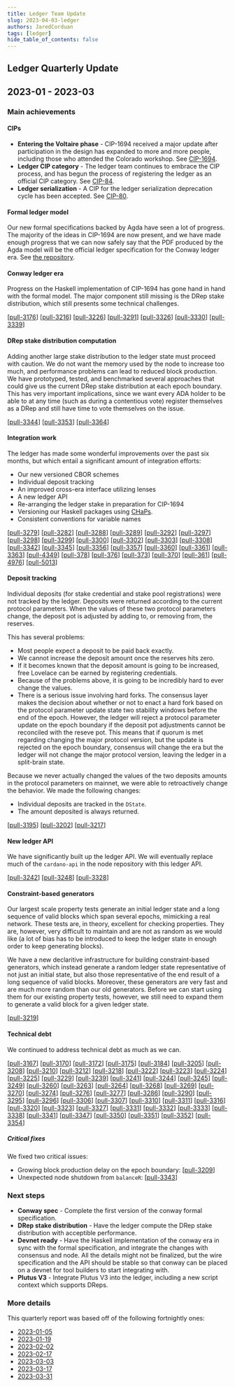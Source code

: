 ```yaml
---
title: Ledger Team Update
slug: 2023-04-03-ledger
authors: JaredCorduan
tags: [ledger]
hide_table_of_contents: false
---
```


## Ledger Quarterly Update
## 2023-01 - 2023-03

### Main achievements

#### CIPs

* **Entering the Voltaire phase** -
  CIP-1694 received a major update after participation in the design has expanded to
  more and more people, including those who attended the Colorado workshop.
  See [CIP-1694](https://github.com/cardano-foundation/CIPs/pull/380).
* **Ledger CIP category** -
  The ledger team continues to embrace the CIP process, and has begun the process of
  registering the ledger as an official CIP category.
  See [CIP-84](https://github.com/cardano-foundation/CIPs/pull/456).
* **Ledger serialization** -
  A CIP for the ledger serialization deprecation cycle has been accepted.
  See [CIP-80](https://github.com/cardano-foundation/CIPs/tree/master/CIP-0080).

#### Formal ledger model

Our new formal specifications backed by Agda have seen a lot of progress.
The majority of the ideas in CIP-1694 are now present, and we have made enough progress
that we can now safely say that the PDF produced by the Agda model will be the
official ledger specification for the Conway ledger era.
See [the repository](https://github.com/input-output-hk/formal-ledger-specifications).


#### Conway ledger era

Progress on the Haskell implementation of CIP-1694 has gone hand in hand with the formal model.
The major component still missing is the DRep stake distribution, which still presents some
technical challenges.

[[pull-3176]]
[[pull-3216]]
[[pull-3226]]
[[pull-3291]]
[[pull-3326]]
[[pull-3330]]
[[pull-3339]]

#### DRep stake distribution computation

Adding another large stake distribution to the ledger state must proceed with caution.
We do not want the memory used by the node to increase too much,
and performance problems can lead to reduced block production.
We have prototyped, tested, and benchmarked several approaches that could give us
the current DRep stake distribution at each epoch boundary.
This has very important implications, since we want every ADA holder to be able to at any
time (such as during a contentious vote) register themselves as a DRep and still have time
to vote themselves on the issue.

[[pull-3344]]
[[pull-3353]]
[[pull-3364]]

#### Integration work

The ledger has made some wonderful improvements over the past six months,
but which entail a significant amount of integration efforts:

* Our new versioned CBOR schemes
* Individual deposit tracking
* An improved cross-era interface utilizing lenses
* A new ledger API
* Re-arranging the ledger stake in preparation for CIP-1694
* Versioning our Haskell packages
  using [CHaPs](https://github.com/input-output-hk/cardano-haskell-packages).
* Consistent conventions for variable names


[[pull-3279]]
[[pull-3282]]
[[pull-3288]]
[[pull-3289]]
[[pull-3292]]
[[pull-3297]]
[[pull-3298]]
[[pull-3299]]
[[pull-3300]]
[[pull-3302]]
[[pull-3303]]
[[pull-3308]]
[[pull-3342]]
[[pull-3345]]
[[pull-3356]]
[[pull-3357]]
[[pull-3360]]
[[pull-3361]]
[[pull-3363]]
[[pull-4349]]
[[pull-378]]
[[pull-376]]
[[pull-373]]
[[pull-370]]
[[pull-361]]
[[pull-4976]]
[[pull-5013]]

#### Deposit tracking

Individual deposits (for stake credential and stake pool registrations) were not tracked by the ledger.
Deposits were returned according to the current protocol parameters.
When the values of these two protocol parameters change, the deposit pot
is adjusted by adding to, or removing from, the reserves.

This has several problems:
* Most people expect a deposit to be paid back exactly.
* We cannot increase the deposit amount once the reserves hits zero.
* If it becomes known that the deposit amount is going to be increased, free Lovelace can be earned by registering credentials.
* Because of the problems above, it is going to be incredibly hard to ever change the values.
* There is a serious issue involving hard forks.
  The consensus layer makes the decision about whether or not to enact a hard fork based on
  the protocol parameter update state two stability windows before the end of the epoch.
  However, the ledger will reject a protocol parameter update on the epoch boundary
  if the deposit pot adjustments cannot be reconciled with the reseve pot.
  This means that if quorum is met regarding changing the major protocol version,
  but the update is rejected on the epoch boundary, consensus will change the era but the
  ledger will not change the major protocol version, leaving the ledger in a split-brain state.

Because we never actually changed the values of the two deposits amounts in the protocol parameters
on mainnet, we were able to retroactively change the behavior.
We made the following changes:
  * Individual deposits are tracked in the `DState`.
  * The amount deposited is always returned.

[[pull-3195]]
[[pull-3202]]
[[pull-3217]]

#### New ledger API

We have significantly built up the ledger API.
We will eventually replace much of the `cardano-api` in the node repository with this ledger API.

[[pull-3242]]
[[pull-3248]]
[[pull-3328]]

#### Constraint-based generators

Our largest scale property tests generate an initial ledger state and a long sequence of valid blocks
which span several epochs, mimicking a real network.
These tests are, in theory, excellent for checking properties.
They are, however, very difficult to maintain and are not as random as we would like
(a lot of bias has to be introduced to keep the ledger state in enough order to keep generating blocks).

We have a new declaritive infrastructure for building constraint-based generators,
which instead generate a random ledger state representative of not just an initial state,
but also those representative of the end result of a long sequence of valid blocks.
Moreover, these generators are very fast and are much more random than our old generators.
Before we can start using them for our existing property tests, however, we still need to
expand them to generate a valid block for a given ledger state.

[[pull-3219]]

#### Technical debt

We continued to address technical debt as much as we can.

[[pull-3167]]
[[pull-3170]]
[[pull-3172]]
[[pull-3175]]
[[pull-3184]]
[[pull-3205]]
[[pull-3208]]
[[pull-3210]]
[[pull-3212]]
[[pull-3218]]
[[pull-3222]]
[[pull-3223]]
[[pull-3224]]
[[pull-3225]]
[[pull-3229]]
[[pull-3239]]
[[pull-3241]]
[[pull-3244]]
[[pull-3245]]
[[pull-3249]]
[[pull-3260]]
[[pull-3263]]
[[pull-3264]]
[[pull-3268]]
[[pull-3269]]
[[pull-3270]]
[[pull-3274]]
[[pull-3276]]
[[pull-3277]]
[[pull-3286]]
[[pull-3290]]
[[pull-3295]]
[[pull-3296]]
[[pull-3306]]
[[pull-3307]]
[[pull-3310]]
[[pull-3311]]
[[pull-3316]]
[[pull-3320]]
[[pull-3323]]
[[pull-3327]]
[[pull-3331]]
[[pull-3332]]
[[pull-3333]]
[[pull-3338]]
[[pull-3341]]
[[pull-3347]]
[[pull-3350]]
[[pull-3351]]
[[pull-3352]]
[[pull-3354]]

##### Critical fixes

We fixed two critical issues:
* Growing block production delay on the epoch boundary: [[pull-3209]]
* Unexpected node shutdown from `balanceR`: [[pull-3343]]

### Next steps

* **Conway spec** -
  Complete the first version of the conway formal specification.
* **DRep stake distribution** -
  Have the ledger compute the DRep stake distribution with acceptible performance.
* **Devnet ready** -
  Have the Haskell implementation of the conway era in sync with the formal specification,
  and integrate the changes with consensus and node.
  All the details might not be finalized, but the wire specification and the API should
  be stable so that conway can be placed on a devnet for tool builders to start integrating with.
* **Plutus V3** -
  Integrate Plutus V3 into the ledger, including a new script context which supports DReps.

### More details

This quarterly report was based off of the following fortnightly ones:

* [2023-01-05](2023-01-05-ledger)
* [2023-01-19](2023-01-19-ledger)
* [2023-02-02](2023-02-02-ledger)
* [2023-02-17](2023-02-17-ledger)
* [2023-03-03](2023-03-03-ledger)
* [2023-03-17](2023-03-17-ledger)
* [2023-03-31](2023-03-31-ledger)

[pull-3167]: https://github.com/input-output-hk/cardano-ledger/pull/3167
[pull-3170]: https://github.com/input-output-hk/cardano-ledger/pull/3170
[pull-3172]: https://github.com/input-output-hk/cardano-ledger/pull/3172
[pull-3175]: https://github.com/input-output-hk/cardano-ledger/pull/3175
[pull-3176]: https://github.com/input-output-hk/cardano-ledger/pull/3176
[pull-3184]: https://github.com/input-output-hk/cardano-ledger/pull/3184
[pull-3195]: https://github.com/input-output-hk/cardano-ledger/pull/3195
[pull-3202]: https://github.com/input-output-hk/cardano-ledger/pull/3202
[pull-3205]: https://github.com/input-output-hk/cardano-ledger/pull/3205
[pull-3208]: https://github.com/input-output-hk/cardano-ledger/pull/3208
[pull-3209]: https://github.com/input-output-hk/cardano-ledger/pull/3209
[pull-3210]: https://github.com/input-output-hk/cardano-ledger/pull/3210
[pull-3212]: https://github.com/input-output-hk/cardano-ledger/pull/3212
[pull-3214]: https://github.com/input-output-hk/cardano-ledger/pull/3214
[pull-3215]: https://github.com/input-output-hk/cardano-ledger/pull/3215
[pull-3216]: https://github.com/input-output-hk/cardano-ledger/pull/3216
[pull-3217]: https://github.com/input-output-hk/cardano-ledger/pull/3217
[pull-3218]: https://github.com/input-output-hk/cardano-ledger/pull/3218
[pull-3219]: https://github.com/input-output-hk/cardano-ledger/pull/3219
[pull-3222]: https://github.com/input-output-hk/cardano-ledger/pull/3222
[pull-3223]: https://github.com/input-output-hk/cardano-ledger/pull/3223
[pull-3224]: https://github.com/input-output-hk/cardano-ledger/pull/3224
[pull-3225]: https://github.com/input-output-hk/cardano-ledger/pull/3225
[pull-3226]: https://github.com/input-output-hk/cardano-ledger/pull/3226
[pull-3229]: https://github.com/input-output-hk/cardano-ledger/pull/3229
[pull-3239]: https://github.com/input-output-hk/cardano-ledger/pull/3239
[pull-3241]: https://github.com/input-output-hk/cardano-ledger/pull/3241
[pull-3242]: https://github.com/input-output-hk/cardano-ledger/pull/3242
[pull-3244]: https://github.com/input-output-hk/cardano-ledger/pull/3244
[pull-3245]: https://github.com/input-output-hk/cardano-ledger/pull/3245
[pull-3248]: https://github.com/input-output-hk/cardano-ledger/pull/3248
[pull-3249]: https://github.com/input-output-hk/cardano-ledger/pull/3249
[pull-3260]: https://github.com/input-output-hk/cardano-ledger/pull/3260
[pull-3263]: https://github.com/input-output-hk/cardano-ledger/pull/3263
[pull-3264]: https://github.com/input-output-hk/cardano-ledger/pull/3264
[pull-3268]: https://github.com/input-output-hk/cardano-ledger/pull/3268
[pull-3269]: https://github.com/input-output-hk/cardano-ledger/pull/3269
[pull-3270]: https://github.com/input-output-hk/cardano-ledger/pull/3270
[pull-3274]: https://github.com/input-output-hk/cardano-ledger/pull/3274
[pull-3276]: https://github.com/input-output-hk/cardano-ledger/pull/3276
[pull-3277]: https://github.com/input-output-hk/cardano-ledger/pull/3277
[pull-3279]: https://github.com/input-output-hk/cardano-ledger/pull/3279
[pull-3282]: https://github.com/input-output-hk/cardano-ledger/pull/3282
[pull-3286]: https://github.com/input-output-hk/cardano-ledger/pull/3286
[pull-3288]: https://github.com/input-output-hk/cardano-ledger/pull/3288
[pull-3289]: https://github.com/input-output-hk/cardano-ledger/pull/3289
[pull-3290]: https://github.com/input-output-hk/cardano-ledger/pull/3290
[pull-3291]: https://github.com/input-output-hk/cardano-ledger/pull/3291
[pull-3292]: https://github.com/input-output-hk/cardano-ledger/pull/3292
[pull-3295]: https://github.com/input-output-hk/cardano-ledger/pull/3295
[pull-3296]: https://github.com/input-output-hk/cardano-ledger/pull/3296
[pull-3297]: https://github.com/input-output-hk/cardano-ledger/pull/3297
[pull-3298]: https://github.com/input-output-hk/cardano-ledger/pull/3298
[pull-3299]: https://github.com/input-output-hk/cardano-ledger/pull/3299
[pull-3300]: https://github.com/input-output-hk/cardano-ledger/pull/3300
[pull-3302]: https://github.com/input-output-hk/cardano-ledger/pull/3302
[pull-3303]: https://github.com/input-output-hk/cardano-ledger/pull/3303
[pull-3306]: https://github.com/input-output-hk/cardano-ledger/pull/3306
[pull-3307]: https://github.com/input-output-hk/cardano-ledger/pull/3307
[pull-3308]: https://github.com/input-output-hk/cardano-ledger/pull/3308
[pull-3310]: https://github.com/input-output-hk/cardano-ledger/pull/3310
[pull-3311]: https://github.com/input-output-hk/cardano-ledger/pull/3311
[pull-3316]: https://github.com/input-output-hk/cardano-ledger/pull/3316
[pull-3320]: https://github.com/input-output-hk/cardano-ledger/pull/3320
[pull-3323]: https://github.com/input-output-hk/cardano-ledger/pull/3323
[pull-3326]: https://github.com/input-output-hk/cardano-ledger/pull/3326
[pull-3327]: https://github.com/input-output-hk/cardano-ledger/pull/3327
[pull-3328]: https://github.com/input-output-hk/cardano-ledger/pull/3328
[pull-3330]: https://github.com/input-output-hk/cardano-ledger/pull/3330
[pull-3331]: https://github.com/input-output-hk/cardano-ledger/pull/3331
[pull-3332]: https://github.com/input-output-hk/cardano-ledger/pull/3332
[pull-3333]: https://github.com/input-output-hk/cardano-ledger/pull/3333
[pull-3338]: https://github.com/input-output-hk/cardano-ledger/pull/3338
[pull-3339]: https://github.com/input-output-hk/cardano-ledger/pull/3339
[pull-3341]: https://github.com/input-output-hk/cardano-ledger/pull/3341
[pull-3342]: https://github.com/input-output-hk/cardano-ledger/pull/3342
[pull-3343]: https://github.com/input-output-hk/cardano-ledger/pull/3343
[pull-3344]: https://github.com/input-output-hk/cardano-ledger/pull/3344
[pull-3345]: https://github.com/input-output-hk/cardano-ledger/pull/3345
[pull-3347]: https://github.com/input-output-hk/cardano-ledger/pull/3347
[pull-3350]: https://github.com/input-output-hk/cardano-ledger/pull/3350
[pull-3351]: https://github.com/input-output-hk/cardano-ledger/pull/3351
[pull-3352]: https://github.com/input-output-hk/cardano-ledger/pull/3352
[pull-3353]: https://github.com/input-output-hk/cardano-ledger/pull/3353
[pull-3354]: https://github.com/input-output-hk/cardano-ledger/pull/3354
[pull-3356]: https://github.com/input-output-hk/cardano-ledger/pull/3356
[pull-3357]: https://github.com/input-output-hk/cardano-ledger/pull/3357
[pull-3360]: https://github.com/input-output-hk/cardano-ledger/pull/3360
[pull-3361]: https://github.com/input-output-hk/cardano-ledger/pull/3361
[pull-3363]: https://github.com/input-output-hk/cardano-ledger/pull/3363
[pull-3364]: https://github.com/input-output-hk/cardano-ledger/pull/3364

[pull-4349]: https://github.com/input-output-hk/ouroboros-network/pull/4349

[pull-378]: https://github.com/input-output-hk/cardano-base/pull/378
[pull-376]: https://github.com/input-output-hk/cardano-base/pull/376
[pull-373]: https://github.com/input-output-hk/cardano-base/pull/373
[pull-370]: https://github.com/input-output-hk/cardano-base/pull/370
[pull-361]: https://github.com/input-output-hk/cardano-base/pull/361

[pull-4976]: https://github.com/input-output-hk/cardano-node/pull/4976
[pull-5013]: https://github.com/input-output-hk/cardano-node/pull/5013
